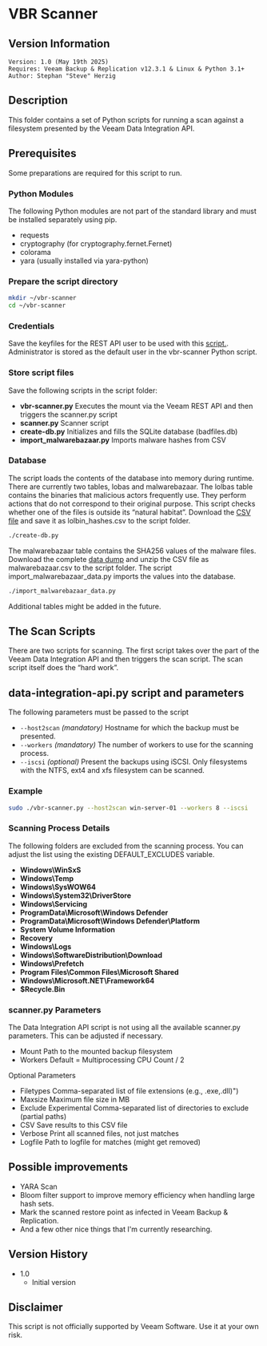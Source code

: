 # VBR Scanner

## Version Information
~~~~
Version: 1.0 (May 19th 2025)
Requires: Veeam Backup & Replication v12.3.1 & Linux & Python 3.1+
Author: Stephan "Steve" Herzig
~~~~
## Description
This folder contains a set of Python scripts for running a scan against a filesystem presented by the Veeam Data Integration API.

## Prerequisites
Some preparations are required for this script to run. 

### Python Modules
The following Python modules are not part of the standard library and must be installed separately using pip.
- requests
- cryptography (for cryptography.fernet.Fernet)
- colorama
- yara (usually installed via yara-python)



### Prepare the script directory
```bash
mkdir ~/vbr-scanner
cd ~/vbr-scanner
```
### Credentials
Save the keyfiles for the REST API user to be used with this [script.](https://github.com/yetanothermightytool/python/tree/main/misc/fernet). Administrator is stored as the default user in the vbr-scanner Python script.

### Store script files
Save the following scripts in the script folder:
- **vbr-scanner.py**
  Executes the mount via the Veeam REST API and then triggers the scanner.py script
- **scanner.py**
  Scanner script
- **create-db.py**
  Initializes and fills the SQLite database (badfiles.db)
- **import_malwarebazaar.py**
  Imports malware hashes from CSV

### Database
The script loads the contents of the database into memory during runtime. There are currently two tables, lobas and malwarebazaar. The lolbas table contains the binaries that malicious actors frequently use. They perform actions that do not correspond to their original purpose. This script checks whether one of the files is outside its “natural habitat”. Download the [CSV file](https://lolbas-project.github.io/api/) and save it as lolbin_hashes.csv to the script folder.


```bash
./create-db.py
```

The malwarebazaar table contains the SHA256 values of the malware files. Download the complete [data dump](https://bazaar.abuse.ch/export/#csv) and unzip the CSV file as malwarebazaar.csv to the script folder. The script import_malwarebazaar_data.py imports the values into the database.

```bash
./import_malwarebazaar_data.py
```
Additional tables might be added in the future.

## The Scan Scripts
There are two scripts for scanning. The first script takes over the part of the Veeam Data Integration API and then triggers the scan script. The scan script itself does the “hard work”.

## data-integration-api.py script and parameters
The following parameters must be passed to the script

- `--host2scan`
_(mandatory)_ Hostname for which the backup must be presented.
- `--workers`
_(mandatory)_ The number of workers to use for the scanning process.
- `--iscsi`
_(optional)_ Present the backups using iSCSI. Only filesystems with the NTFS, ext4 and xfs filesystem can be scanned.

### Example
```bash
sudo ./vbr-scanner.py --host2scan win-server-01 --workers 8 --iscsi
```

### Scanning Process Details
The following folders are excluded from the scanning process. You can adjust the list using the existing DEFAULT_EXCLUDES variable.

- **Windows\\WinSxS**
- **Windows\\Temp**
- **Windows\\SysWOW64**
- **Windows\\System32\\DriverStore**
- **Windows\\Servicing**
- **ProgramData\\Microsoft\\Windows Defender**
- **ProgramData\\Microsoft\\Windows Defender\\Platform**
- **System Volume Information**
- **Recovery**
- **Windows\\Logs**
- **Windows\\SoftwareDistribution\\Download**
- **Windows\\Prefetch**
- **Program Files\\Common Files\\Microsoft Shared**
- **Windows\\Microsoft.NET\\Framework64**
- **$Recycle.Bin**

### scanner.py Parameters
The Data Integration API script is not using all the available scanner.py parameters. This can be adjusted if necessary.
- Mount			Path to the mounted backup filesystem
- Workers		Default = Multiprocessing CPU Count / 2

Optional Parameters
- Filetypes		Comma-separated list of file extensions (e.g., .exe,.dll)")
- Maxsize		Maximum file size in MB
- Exclude		Experimental Comma-separated list of directories to exclude (partial paths)
- CSV			Save results to this CSV file
- Verbose		Print all scanned files, not just matches
- Logfile			Path to logfile for matches (might get removed)

## Possible improvements
- YARA Scan
- Bloom filter support to improve memory efficiency when handling large hash sets.
- Mark the scanned restore point as infected in Veeam Backup & Replication.
- And a few other nice things that I'm currently researching.

## Version History
- 1.0
  - Initial version
    
## Disclaimer

This script is not officially supported by Veeam Software. Use it at your own risk.

